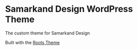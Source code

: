 # Samarkand Design WordPress Theme

The custom theme for Samarkand Design

Built with the [Roots Theme](http://roots.io/)

